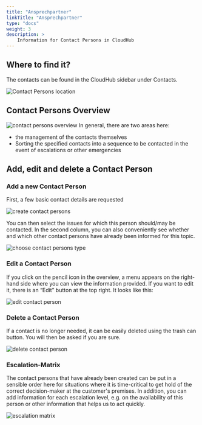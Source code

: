 ```yaml
---
title: "Ansprechpartner"
linkTitle: "Ansprechpartner"
type: "docs"
weight: 3
description: >
    Information for Contact Persons in CloudHub
---
```


## Where to find it?

The contacts can be found in the CloudHub sidebar under Contacts.

![Contact Persons location](../img/contact-persons/contact-persons-location.png)

## Contact Persons Overview

![contact persons overview](../img/contact-persons/contact-persons-overview.png)
In general, there are two areas here:
- the management of the contacts themselves
- Sorting the specified contacts into a sequence to be contacted in the event of escalations or other emergencies

## Add, edit and delete a Contact Person
### Add a new Contact Person

First, a few basic contact details are requested

![create contact persons](../img/contact-persons/contact-persons-create.png)

You can then select the issues for which this person should/may be contacted. In the second column, you can also conveniently see whether and which other contact persons have already been informed for this topic.

![choose contact persons type](../img/contact-persons/contact-persons-type.png)

### Edit a Contact Person

If you click on the pencil icon in the overview, a menu appears on the right-hand side where you can view the information provided. If you want to edit it, there is an “Edit” button at the top right. It looks like this:

![edit contact person](../img/contact-persons/contact-persons-edit.png)

### Delete a Contact Person

If a contact is no longer needed, it can be easily deleted using the trash can button. You will then be asked if you are sure.

![delete contact person](../img/contact-persons/contact-persons-delete.png)

### Escalation-Matrix

The contact persons that have already been created can be put in a sensible order here for situations where it is time-critical to get hold of the correct decision-maker at the customer's premises. In addition, you can add information for each escalation level, e.g. on the availability of this person or other information that helps us to act quickly.

![escalation matrix](../img/contact-persons/contact-persons-escalation.png)